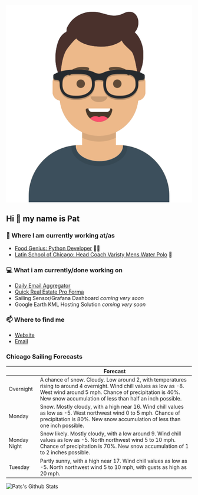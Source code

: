 [![Social banner for p-j-falconer](https://raw.githubusercontent.com/P-J-FALCONER/P-J-FALCONER/master/assets/avataaars.svg)](https://patfalconer.com/)
## Hi :wave: my name is Pat

### 💼 Where I am currently working at/as
- [Food Genius: Python Developer](https://getfoodgenius.com/) 🍔🐍
- [Latin School of Chicago: Head Coach Varisty Mens Water Polo](https://www.latinschool.org/) 🤽


### 💻 What i am currently/done working on
 - [Daily Email Aggregator](https://github.com/P-J-FALCONER/dott_daily_mail)
 - [Quick Real Estate Pro Forma](https://github.com/P-J-FALCONER/henry)
 - Sailing Sensor/Grafana Dashboard *coming very soon*
 - Google Earth KML Hosting Solution *coming very soon*

### 📫 Where to find me
 - [Website](https://patfalconer.com/)
 - [Email](mailto:patrick.j.falconer@gmail.com)


### Chicago Sailing Forecasts
|   | Forecast  |
|---|---|
| Overnight | A chance of snow. Cloudy. Low around 2, with temperatures rising to around 4 overnight. Wind chill values as low as -8. West wind around 5 mph. Chance of precipitation is 40%. New snow accumulation of less than half an inch possible. |
| Monday | Snow. Mostly cloudy, with a high near 16. Wind chill values as low as -5. West northwest wind 0 to 5 mph. Chance of precipitation is 80%. New snow accumulation of less than one inch possible. |
| Monday Night | Snow likely. Mostly cloudy, with a low around 9. Wind chill values as low as -5. North northwest wind 5 to 10 mph. Chance of precipitation is 70%. New snow accumulation of 1 to 2 inches possible. |
| Tuesday | Partly sunny, with a high near 17. Wind chill values as low as -5. North northwest wind 5 to 10 mph, with gusts as high as 20 mph. |

![Pats's Github Stats](https://github-readme-stats.vercel.app/api?username=p-j-falconer&show_icons=true&theme=radical)
